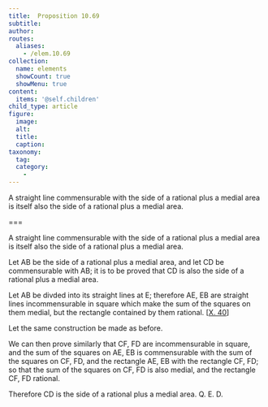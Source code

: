 ```yaml
---
title:  Proposition 10.69
subtitle: 
author:
routes:
  aliases:
    - /elem.10.69
collection:
  name: elements
  showCount: true
  showMenu: true
content:
  items: '@self.children'
child_type: article
figure:
  image:
  alt:
  title:
  caption:
taxonomy:
  tag:
  category:
    - 
---
```


<p><hi rend="ital">A straight line commensurable with the side of a rational plus a medial area is itself also the side of a rational plus a medial area</hi>. </p>

===

<p><span class="ital">A straight line commensurable with the side of a rational plus a medial area is itself also the side of a rational plus a medial area</span>. </p>

<p>Let <span class="ital">AB</span> be the side of a rational plus a medial area, and let <span class="ital">CD</span> be commensurable with <span class="ital">AB</span>; it is to be proved that <span class="ital">CD</span> is also the side of a rational plus a medial area. </p>

<p>Let <span class="ital">AB</span> be divded into its straight lines at <span class="ital">E</span>; therefore <span class="ital">AE</span>, <span class="ital">EB</span> are straight lines incommensurable in square which make the sum of the squares on them medial, but the rectangle contained by them rational. [<a href="/elem.10.40">X. 40</a>] 
      </p>

<p>Let the same construction be made as before. </p>

<p>We can then prove similarly that <span class="ital">CF</span>, <span class="ital">FD</span> are incommensurable in square, and the sum of the squares on <span class="ital">AE</span>, <span class="ital">EB</span> is commensurable with the sum of the squares on <span class="ital">CF</span>, <span class="ital">FD</span>, and the rectangle <span class="ital">AE</span>, <span class="ital">EB</span> with the rectangle <span class="ital">CF</span>, <span class="ital">FD</span>; so that the sum of the squares on <span class="ital">CF</span>, <span class="ital">FD</span> is also medial, and the rectangle <span class="ital">CF</span>, <span class="ital">FD</span> rational. </p>

<p>Therefore <span class="ital">CD</span> is the side of a rational plus a medial area. Q. E. D.</p>
